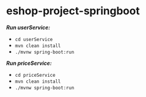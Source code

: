 # eshop-project-springboot

***Run userService:***
- `cd userService`
- `mvn clean install`
- `./mvnw spring-boot:run`

***Run priceService:***
- `cd priceService`
- `mvn clean install`
- `./mvnw spring-boot:run`